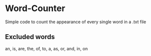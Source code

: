 # Word-Counter
Simple code to count the appearance of every single word in a .txt file

## Excluded words
an, is, are, the, of, to, a, as, or, and, in, on
